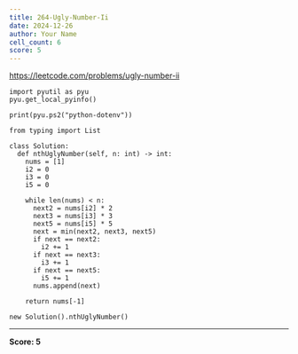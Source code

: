 ```yaml
---
title: 264-Ugly-Number-Ii
date: 2024-12-26
author: Your Name
cell_count: 6
score: 5
---
```


https://leetcode.com/problems/ugly-number-ii


```
import pyutil as pyu
pyu.get_local_pyinfo()
```


```
print(pyu.ps2("python-dotenv"))
```


```
from typing import List
```


```
class Solution:
  def nthUglyNumber(self, n: int) -> int:
    nums = [1]
    i2 = 0
    i3 = 0
    i5 = 0

    while len(nums) < n:
      next2 = nums[i2] * 2
      next3 = nums[i3] * 3
      next5 = nums[i5] * 5
      next = min(next2, next3, next5)
      if next == next2:
        i2 += 1
      if next == next3:
        i3 += 1
      if next == next5:
        i5 += 1
      nums.append(next)

    return nums[-1]
```


```
new Solution().nthUglyNumber()
```


---
**Score: 5**
